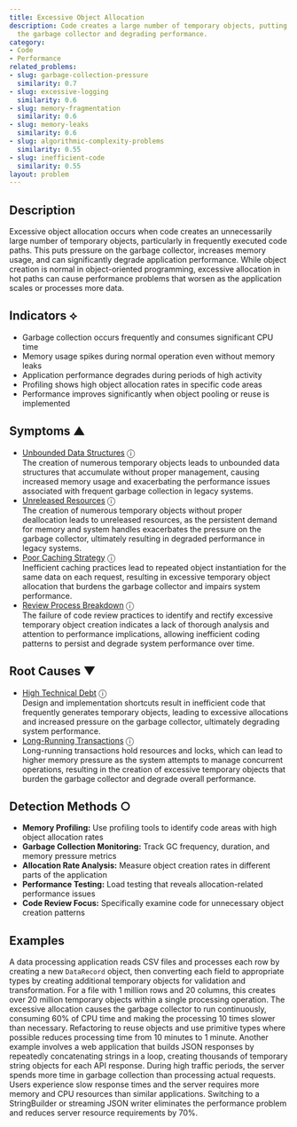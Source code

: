 ```yaml
---
title: Excessive Object Allocation
description: Code creates a large number of temporary objects, putting pressure on
  the garbage collector and degrading performance.
category:
- Code
- Performance
related_problems:
- slug: garbage-collection-pressure
  similarity: 0.7
- slug: excessive-logging
  similarity: 0.6
- slug: memory-fragmentation
  similarity: 0.6
- slug: memory-leaks
  similarity: 0.6
- slug: algorithmic-complexity-problems
  similarity: 0.55
- slug: inefficient-code
  similarity: 0.55
layout: problem
---
```


## Description

Excessive object allocation occurs when code creates an unnecessarily large number of temporary objects, particularly in frequently executed code paths. This puts pressure on the garbage collector, increases memory usage, and can significantly degrade application performance. While object creation is normal in object-oriented programming, excessive allocation in hot paths can cause performance problems that worsen as the application scales or processes more data.


## Indicators ⟡
- Garbage collection occurs frequently and consumes significant CPU time
- Memory usage spikes during normal operation even without memory leaks
- Application performance degrades during periods of high activity
- Profiling shows high object allocation rates in specific code areas
- Performance improves significantly when object pooling or reuse is implemented


## Symptoms ▲

- [Unbounded Data Structures](unbounded-data-structures.md) <span class="info-tooltip" title="Confidence: 0.488, Strength: 0.732">ⓘ</span>
<br/>  The creation of numerous temporary objects leads to unbounded data structures that accumulate without proper management, causing increased memory usage and exacerbating the performance issues associated with frequent garbage collection in legacy systems.
- [Unreleased Resources](unreleased-resources.md) <span class="info-tooltip" title="Confidence: 0.394, Strength: 0.662">ⓘ</span>
<br/>  The creation of numerous temporary objects without proper deallocation leads to unreleased resources, as the persistent demand for memory and system handles exacerbates the pressure on the garbage collector, ultimately resulting in degraded performance in legacy systems.
- [Poor Caching Strategy](poor-caching-strategy.md) <span class="info-tooltip" title="Confidence: 0.373, Strength: 0.661">ⓘ</span>
<br/>  Inefficient caching practices lead to repeated object instantiation for the same data on each request, resulting in excessive temporary object allocation that burdens the garbage collector and impairs system performance.
- [Review Process Breakdown](review-process-breakdown.md) <span class="info-tooltip" title="Confidence: 0.309, Strength: 0.609">ⓘ</span>
<br/>  The failure of code review practices to identify and rectify excessive temporary object creation indicates a lack of thorough analysis and attention to performance implications, allowing inefficient coding patterns to persist and degrade system performance over time.

## Root Causes ▼

- [High Technical Debt](high-technical-debt.md) <span class="info-tooltip" title="Confidence: 0.314, Strength: 0.864">ⓘ</span>
<br/>  Design and implementation shortcuts result in inefficient code that frequently generates temporary objects, leading to excessive allocations and increased pressure on the garbage collector, ultimately degrading system performance.
- [Long-Running Transactions](long-running-transactions.md) <span class="info-tooltip" title="Confidence: 0.307, Strength: 0.891">ⓘ</span>
<br/>  Long-running transactions hold resources and locks, which can lead to higher memory pressure as the system attempts to manage concurrent operations, resulting in the creation of excessive temporary objects that burden the garbage collector and degrade overall performance.

## Detection Methods ○
- **Memory Profiling:** Use profiling tools to identify code areas with high object allocation rates
- **Garbage Collection Monitoring:** Track GC frequency, duration, and memory pressure metrics
- **Allocation Rate Analysis:** Measure object creation rates in different parts of the application
- **Performance Testing:** Load testing that reveals allocation-related performance issues
- **Code Review Focus:** Specifically examine code for unnecessary object creation patterns


## Examples

A data processing application reads CSV files and processes each row by creating a new `DataRecord` object, then converting each field to appropriate types by creating additional temporary objects for validation and transformation. For a file with 1 million rows and 20 columns, this creates over 20 million temporary objects within a single processing operation. The excessive allocation causes the garbage collector to run continuously, consuming 60% of CPU time and making the processing 10 times slower than necessary. Refactoring to reuse objects and use primitive types where possible reduces processing time from 10 minutes to 1 minute. Another example involves a web application that builds JSON responses by repeatedly concatenating strings in a loop, creating thousands of temporary string objects for each API response. During high traffic periods, the server spends more time in garbage collection than processing actual requests. Users experience slow response times and the server requires more memory and CPU resources than similar applications. Switching to a StringBuilder or streaming JSON writer eliminates the performance problem and reduces server resource requirements by 70%.
